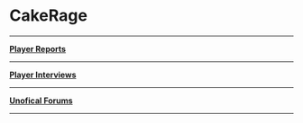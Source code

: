 # CakeRage

***

**[Player Reports](https://github.com/ViperRage/CakeRage/blob/master/Reports.md)**

***

**[Player Interviews](https://github.com/ViperRage/CakeRage/blob/master/Interviews.md)**

***

**[Unofical Forums](https://github.com/ViperRage/CakeRage/issues/ "Unofical")**

***

